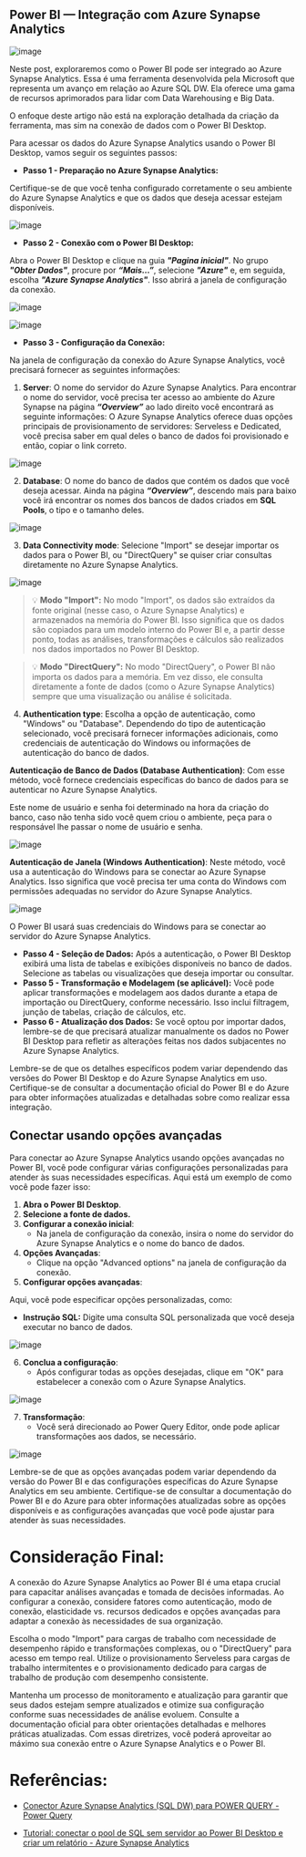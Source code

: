 ## Power BI — Integração com Azure Synapse Analytics

![image](https://github.com/user-attachments/assets/822f255e-2048-4491-819a-8db0141791b0)

Neste post, exploraremos como o Power BI pode ser integrado ao Azure Synapse Analytics. Essa é uma ferramenta desenvolvida pela Microsoft que representa um avanço em relação ao Azure SQL DW. Ela oferece uma gama de recursos aprimorados para lidar com Data Warehousing e Big Data.

O enfoque deste artigo não está na exploração detalhada da criação da ferramenta, mas sim na  conexão de dados com o Power BI Desktop.

Para acessar os dados do Azure Synapse Analytics usando o Power BI Desktop, vamos seguir os seguintes passos:

- **Passo 1 - Preparação no Azure Synapse Analytics:**

Certifique-se de que você tenha configurado corretamente o seu ambiente do Azure Synapse Analytics e que os dados que deseja acessar estejam disponíveis.

![image](https://github.com/user-attachments/assets/557e723e-c13e-4c9e-8dde-2058521ae933)

- **Passo 2 - Conexão com o Power BI Desktop:**

Abra o Power BI Desktop e clique na guia ***"Pagina inicial"***. No grupo ***"Obter Dados"***, procure por ***“Mais…”***, selecione ***"Azure"*** e, em seguida, escolha ***"Azure Synapse Analytics"***. Isso abrirá a janela de configuração da conexão.

![image](https://github.com/user-attachments/assets/b372ecd2-caf0-42b4-8a94-d91f735efe55)

![image](https://github.com/user-attachments/assets/6a7a03e8-ac82-44bb-a73f-f3add99476d4)


- **Passo 3 - Configuração da Conexão:**

Na janela de configuração da conexão do Azure Synapse Analytics, você precisará fornecer as seguintes informações:

1. **Server**: O nome do servidor do Azure Synapse Analytics.
Para encontrar o nome do servidor, você precisa ter acesso ao ambiente do Azure Synapse na página ***“Overview”*** ao lado direito você encontrará as seguinte informações:
O Azure Synapse Analytics oferece duas opções principais de provisionamento de servidores: Serveless e Dedicated, você precisa saber em qual deles o banco de dados foi provisionado e então, copiar o link correto.

![image](https://github.com/user-attachments/assets/17a7fab0-2e8e-431f-9fc3-ad6353c0d7e1)

2. **Database**: O nome do banco de dados que contém os dados que você deseja acessar.
Ainda na página ***“Overview”***, descendo mais para baixo você irá encontrar os nomes dos bancos de dados criados em **SQL Pools**, o tipo e o tamanho deles.

![image](https://github.com/user-attachments/assets/b45c92e7-c874-4c0f-9731-567e3f53b327)

3. **Data Connectivity mode**: Selecione "Import" se desejar importar os dados para o Power BI, ou "DirectQuery" se quiser criar consultas diretamente no Azure Synapse Analytics.

![image](https://github.com/user-attachments/assets/8ad3ad65-1b4b-423e-bd60-c4348ce79174)


>💡 **Modo "Import":** No modo "Import", os dados são extraídos da fonte original (nesse caso, o Azure Synapse Analytics) e armazenados na memória do Power BI. Isso significa que os dados são copiados para um modelo interno do Power BI e, a partir desse ponto, todas as análises, transformações e cálculos são realizados nos dados importados no Power BI Desktop.
>

>💡 **Modo "DirectQuery":** No modo "DirectQuery", o Power BI não importa os dados para a memória. Em vez disso, ele consulta diretamente a fonte de dados (como o Azure Synapse Analytics) sempre que uma visualização ou análise é solicitada.
>

4. **Authentication type**: Escolha a opção de autenticação, como "Windows" ou "Database".
Dependendo do tipo de autenticação selecionado, você precisará fornecer informações adicionais, como credenciais de autenticação do Windows ou informações de autenticação do banco de dados.

**Autenticação de Banco de Dados (Database Authentication)**:
Com esse método, você fornece credenciais específicas do banco de dados para se autenticar no Azure Synapse Analytics.

Este nome de usuário e senha foi determinado na hora da criação do banco, caso não tenha sido você quem criou o ambiente, peça para o responsável lhe passar o nome de usuário e senha.

![image](https://github.com/user-attachments/assets/f6af1be3-78ff-4f5b-8cc8-dca65b2d8791)

**Autenticação de Janela (Windows Authentication)**:
Neste método, você usa a autenticação do Windows para se conectar ao Azure Synapse Analytics. Isso significa que você precisa ter uma conta do Windows com permissões adequadas no servidor do Azure Synapse Analytics.

![image](https://github.com/user-attachments/assets/f046828f-a90a-4a71-8d9b-59ca49c9716d)

O Power BI usará suas credenciais do Windows para se conectar ao servidor do Azure Synapse Analytics.

- **Passo 4 - Seleção de Dados:**
Após a autenticação, o Power BI Desktop exibirá uma lista de tabelas e exibições disponíveis no banco de dados. Selecione as tabelas ou visualizações que deseja importar ou consultar.
- **Passo 5 - Transformação e Modelagem (se aplicável):**
Você pode aplicar transformações e modelagem aos dados durante a etapa de importação ou DirectQuery, conforme necessário. Isso inclui filtragem, junção de tabelas, criação de cálculos, etc.
- **Passo 6 - Atualização dos Dados:**
Se você optou por importar dados, lembre-se de que precisará atualizar manualmente os dados no Power BI Desktop para refletir as alterações feitas nos dados subjacentes no Azure Synapse Analytics.

Lembre-se de que os detalhes específicos podem variar dependendo das versões do Power BI Desktop e do Azure Synapse Analytics em uso. Certifique-se de consultar a documentação oficial do Power BI e do Azure para obter informações atualizadas e detalhadas sobre como realizar essa integração.

## ****Conectar usando opções avançadas****

Para conectar ao Azure Synapse Analytics usando opções avançadas no Power BI, você pode configurar várias configurações personalizadas para atender às suas necessidades específicas. Aqui está um exemplo de como você pode fazer isso:

1. **Abra o Power BI Desktop**.
2. **Selecione a fonte de dados.**
3. **Configurar a conexão inicial**:
    - Na janela de configuração da conexão, insira o nome do servidor do Azure Synapse Analytics e o nome do banco de dados.
4. **Opções Avançadas**:
    - Clique na opção "Advanced options" na janela de configuração da conexão.
5. **Configurar opções avançadas**:

Aqui, você pode especificar opções personalizadas, como:

- **Instrução SQL:** Digite uma consulta SQL personalizada que você deseja executar no banco de dados.

![image](https://github.com/user-attachments/assets/8b0d5ba0-f833-4eb7-a22f-b0453ce1abfc)

6. **Conclua a configuração**:
    - Após configurar todas as opções desejadas, clique em "OK" para estabelecer a conexão com o Azure Synapse Analytics.

![image](https://github.com/user-attachments/assets/e8bb932a-4985-4162-8cc8-58037fef93bb)

7. **Transformação**:
    - Você será direcionado ao Power Query Editor, onde pode aplicar transformações aos dados, se necessário.

![image](https://github.com/user-attachments/assets/5ba1f477-99de-4b18-a4fa-f06781209ea0)

Lembre-se de que as opções avançadas podem variar dependendo da versão do Power BI e das configurações específicas do Azure Synapse Analytics em seu ambiente. Certifique-se de consultar a documentação do Power BI e do Azure para obter informações atualizadas sobre as opções disponíveis e as configurações avançadas que você pode ajustar para atender às suas necessidades.

# Consideração Final:

A conexão do Azure Synapse Analytics ao Power BI é uma etapa crucial para capacitar análises avançadas e tomada de decisões informadas. Ao configurar a conexão, considere fatores como autenticação, modo de conexão, elasticidade vs. recursos dedicados e opções avançadas para adaptar a conexão às necessidades de sua organização.

Escolha o modo "Import" para cargas de trabalho com necessidade de desempenho rápido e transformações complexas, ou o "DirectQuery" para acesso em tempo real. Utilize o provisionamento Serveless para cargas de trabalho intermitentes e o provisionamento dedicado para cargas de trabalho de produção com desempenho consistente.

Mantenha um processo de monitoramento e atualização para garantir que seus dados estejam sempre atualizados e otimize sua configuração conforme suas necessidades de análise evoluem. Consulte a documentação oficial para obter orientações detalhadas e melhores práticas atualizadas. Com essas diretrizes, você poderá aproveitar ao máximo sua conexão entre o Azure Synapse Analytics e o Power BI.

# Referências:

- [Conector Azure Synapse Analytics (SQL DW) para POWER QUERY - Power Query](https://learn.microsoft.com/pt-br/power-query/connectors/azure-sql-data-warehouse)

- [Tutorial: conectar o pool de SQL sem servidor ao Power BI Desktop e criar um relatório - Azure Synapse Analytics](https://learn.microsoft.com/pt-br/azure/synapse-analytics/sql/tutorial-connect-power-bi-desktop)
